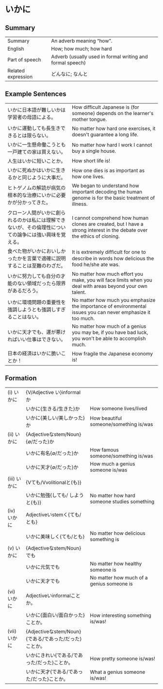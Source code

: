 # いかに

## Summary

<table><tr>   <td>Summary</td>   <td>An adverb meaning “how”.</td></tr><tr>   <td>English</td>   <td>How; how much; how hard</td></tr><tr>   <td>Part of speech</td>   <td>Adverb (usually used in formal writing and formal speech)</td></tr><tr>   <td>Related expression</td>   <td>どんなに; なんと</td></tr></table>

## Example Sentences

<table><tr>   <td>いかに日本語が難しいかは学習者の母語による。</td>   <td>How difficult Japanese is (for someone) depends on the learner's mother tongue.</td></tr><tr>   <td>いかに運動しても長生きできるとは限らない。</td>   <td>No matter how hard one exercises, it doesn't guarantee a long life.</td></tr><tr>   <td>いかに一生懸命働こうとも一戸建ての家は買えない。</td>   <td>No matter how hard I work I cannot buy a single house.</td></tr><tr>   <td>人生はいかに短いことか。</td>   <td>How short life is!</td></tr><tr>   <td>いかに死ぬかはいかに生きるかと同じように大事だ。</td>   <td>How one dies is as important as how one lives.</td></tr><tr>   <td>ヒトゲノムの解読が病気の根本的な治療にいかに必要かが分かってきた。</td>   <td>We began to understand how important decoding the human genome is for the basic treatment of illness.</td></tr><tr>   <td>クローン人間がいかに創られるのかは私には理解できないが、その倫理性についての論争には強い興味を覚える。</td>   <td>I cannot comprehend how human clones are created, but I have a strong interest in the debate over the ethics of cloning.</td></tr><tr>   <td>食べた物がいかにおいしかったかを言葉で適確に説明することは至難のわざだ。</td>   <td>It is extremely difﬁcult for one to describe in words how delicious the food he/she ate was.</td></tr><tr>   <td>いかに努力しても自分の才能のない領域だったら限界があるだろう。</td>   <td>No matter how much effort you make, you will face limits when you deal with areas beyond your own talent.</td></tr><tr>   <td>いかに環境問題の重要性を強調しようとも強調しすぎることはない。</td>   <td>No matter how much you emphasize the importance of environmental issues you can never emphasize it too much.</td></tr><tr>   <td>いかに天才でも、運が悪ければいい仕事はできない。</td>   <td>No matter how much of a genius you may be, if you have bad luck, you won't be able to accomplish much.</td></tr><tr>   <td>日本の経済はいかに脆いことか！</td>   <td>How fragile the Japanese economy is!</td></tr></table>

## Formation

<table class="table"><tbody><tr class="tr head"><td class="td"><span class="numbers">(i)</span> <span class="concept">いかに</span></td><td class="td"><span class="concept"></span><span>{V/Adjective い}informalか</span></td><td class="td"></td></tr><tr class="tr"><td class="td"></td><td class="td"><span class="concept">いかに</span><span>{生きる/生きた}か</span></td><td class="td"><span>How someone lives/lived</span></td></tr><tr class="tr"><td class="td"></td><td class="td"><span class="concept">いかに</span><span>{美しい/美しかった}か</span></td><td class="td"><span>How beautiful someone/something is/was</span></td></tr><tr class="tr head"><td class="td"><span class="numbers">(ii)</span> <span class="concept">いかに</span></td><td class="td"><span class="concept"></span><span>{Adjectiveなstem/Noun}{∅/だった}か</span></td><td class="td"></td></tr><tr class="tr"><td class="td"></td><td class="td"><span class="concept">いかに</span><span>有名{∅/だった}か</span></td><td class="td"><span>How famous someone/something is/was</span></td></tr><tr class="tr"><td class="td"></td><td class="td"><span class="concept">いかに</span><span>天才{∅/だった}か</span></td><td class="td"><span>How much a genius someone is/was</span></td></tr><tr class="tr head"><td class="td"><span class="numbers">(iii)</span> <span class="concept">いかに</span></td><td class="td"><span class="concept"></span><span>{Vても/Vvolitionalと(も}}</span></td><td class="td"></td></tr><tr class="tr"><td class="td"></td><td class="td"><span class="concept">いかに</span><span>勉強{しても/ しようと(も}}</span></td><td class="td"><span>No matter how hard someone studies something</span></td></tr><tr class="tr head"><td class="td"><span class="numbers">(iv)</span> <span class="concept">いかに</span></td><td class="td"><span class="concept"></span><span>Adjectiveいstemく{ても/とも}</span></td><td class="td"></td></tr><tr class="tr"><td class="td"></td><td class="td"><span class="concept">いかに</span><span>美味しく{ても/とも}</span></td><td class="td"><span>No matter how delicious something is</span></td></tr><tr class="tr head"><td class="td"><span class="numbers">(v)</span> <span class="concept">いかに</span></td><td class="td"><span class="concept"></span><span>{Adjectiveなstem/Noun}でも</span></td><td class="td"></td></tr><tr class="tr"><td class="td"></td><td class="td"><span class="concept">いかに</span><span>元気でも</span></td><td class="td"><span>No matter how healthy someone is</span></td></tr><tr class="tr"><td class="td"></td><td class="td"><span class="concept">いかに</span><span>天才でも</span></td><td class="td"><span>No matter how much of a genius someone is</span></td></tr><tr class="tr head"><td class="td"><span class="numbers">(vi)</span> <span class="concept">いかに</span></td><td class="td"><span class="concept"></span><span>Adjectiveいinformalことか。</span></td><td class="td"></td></tr><tr class="tr"><td class="td"></td><td class="td"><span class="concept">いかに</span><span>{面白い/面白かった}ことか。</span></td><td class="td"><span>How interesting something is/was!</span></td></tr><tr class="tr head"><td class="td"><span class="numbers">(vii)</span> <span class="concept">いかに</span></td><td class="td"><span class="concept"></span><span>{Adjectiveなstem/Noun}{である/であった/だった}ことか。</span></td><td class="td"></td></tr><tr class="tr"><td class="td"></td><td class="td"><span class="concept">いかに</span><span>きれい{である/であった/だった}ことか。</span></td><td class="td"><span>How pretty someone is/was!</span></td></tr><tr class="tr"><td class="td"></td><td class="td"><span class="concept">いかに</span><span>天才{である/であった/だった}ことか。</span></td><td class="td"><span>What a genius someone is/was!</span></td></tr></tbody></table>

